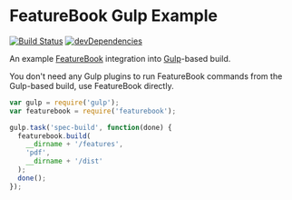FeatureBook Gulp Example
========================

[![Build Status](https://travis-ci.org/SOFTWARE-CLINIC/featurebook-gulp-example.svg)](https://travis-ci.org/SOFTWARE-CLINIC/featurebook-gulp-example)
[![devDependencies](https://david-dm.org/SOFTWARE-CLINIC/featurebook-gulp-example/dev-status.svg)](https://david-dm.org/SOFTWARE-CLINIC/featurebook-gulp-example#info=devDependencies)

An example [FeatureBook](https://github.com/SOFTWARE-CLINIC/featurebook)
integration into [Gulp](http://gulpjs.com)-based build.

You don't need any Gulp plugins to run FeatureBook commands from the Gulp-based
build, use FeatureBook directly.

```javascript
var gulp = require('gulp');
var featurebook = require('featurebook');

gulp.task('spec-build', function(done) {
  featurebook.build(
    __dirname + '/features',
    'pdf',
    __dirname + '/dist'
  );
  done();
});
```
